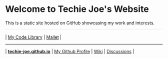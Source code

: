<h1 id="_hero-title">Welcome to Techie Joe's Website</h1>

This is a static site hosted on GitHub showcasing my work and interests.

---

| [My Code Library](//techie-joe.github.io/library/) | [Mallet](//techie-joe.github.io/mallet/) |

---

| **[techie-joe.github.io](//techie-joe.github.io)** | [My Github Profile](//github.com/techie-joe) | [Wiki](//github.com/techie-joe/techie-joe/wiki) | [Discussions](//github.com/techie-joe/techie-joe/discussions) |
